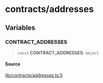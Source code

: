 # contracts/addresses

## Variables

### CONTRACT\_ADDRESSES

> `const` **CONTRACT\_ADDRESSES**: `object`

#### Source

[lib/contracts/addresses.ts:5](https://github.com/PufferFinance/puffer-sdk/blob/06a39bc3698c30dd13fb1bc00df2e907256639ac/lib/contracts/addresses.ts#L5)
